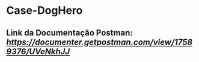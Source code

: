 # Case-DogHero

## Link da Documentação Postman: *https://documenter.getpostman.com/view/17589376/UVeNkhJJ*
